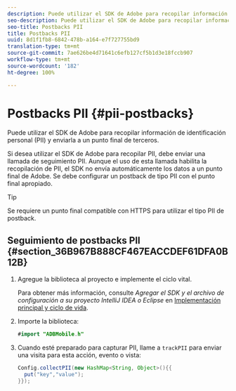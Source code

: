 ```yaml
---
description: Puede utilizar el SDK de Adobe para recopilar información de identificación personal (PII) y enviarla a un punto final de terceros.
seo-description: Puede utilizar el SDK de Adobe para recopilar información de identificación personal (PII) y enviarla a un punto final de terceros.
seo-title: Postbacks PII
title: Postbacks PII
uuid: 8d1f1fb8-6842-478b-a164-e7f727755bd9
translation-type: tm+mt
source-git-commit: 7ae626be4d71641c6efb127cf5b1d3e18fccb907
workflow-type: tm+mt
source-wordcount: '182'
ht-degree: 100%

---
```



# Postbacks PII {#pii-postbacks}

Puede utilizar el SDK de Adobe para recopilar información de identificación personal (PII) y enviarla a un punto final de terceros.

Si desea utilizar el SDK de Adobe para recopilar PII, debe enviar una llamada de seguimiento PII. Aunque el uso de esta llamada habilita la recopilación de PII, el SDK no envía automáticamente los datos a un punto final de Adobe. Se debe configurar un postback de tipo PII con el punto final apropiado.

>[!TIP]
>
>Se requiere un punto final compatible con HTTPS para utilizar el tipo PII de postback.

## Seguimiento de postbacks PII {#section_36B967B888CF467EACCDEF61DFA0B12B}

1. Agregue la biblioteca al proyecto e implemente el ciclo vital.

   Para obtener más información, consulte *Agregar el SDK y el archivo de configuración a su proyecto IntelliJ IDEA o Eclipse* en [Implementación principal y ciclo de vida](/help/android/getting-started/dev-qs.md).

1. Importe la biblioteca:

   ```java
   #import "ADBMobile.h"
   ```

1. Cuando esté preparado para capturar PII, llame a `trackPII` para enviar una visita para esta acción, evento o vista:

   ```java
   Config.collectPII(new HashMap<String, Object>(){{
     put("key","value");
   }});
   ```

